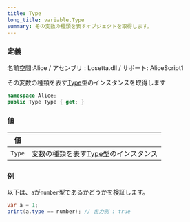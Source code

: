 ```yaml
---
title: Type
long_title: variable.Type
summary: その変数の種類を表すオブジェクトを取得します。
---
```

### 定義
名前空間:Alice / アセンブリ : Losetta.dll / サポート: AliceScript1

その変数の種類を表す[Type](../alice/interpreter/type/index.md)型のインスタンスを取得します

```cs title="AliceScript"
namespace Alice;
public Type Type { get; }
```
### 値
|値| |
|-|-|
|`Type`|変数の種類を表す[Type](../alice/interpreter/type/index.md)型のインスタンス|


### 例
以下は、`a`が`number`型であるかどうかを検証します。

```cs title="AliceScript"
var a = 1;
print(a.type == number); // 出力例 : true
```
